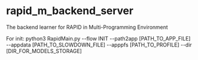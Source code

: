 # rapid_m_backend_server
The backend learner for RAPID in Multi-Programming Environment

For init:
python3 RapidMain.py 
  --flow INIT 
  --path2app [PATH_TO_APP_FILE]
  --appdata [PATH_TO_SLOWDOWN_FILE]
  --apppfs [PATH_TO_PROFILE]
  --dir [DIR_FOR_MODELS_STORAGE]
